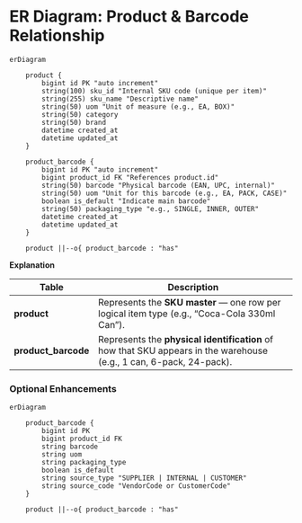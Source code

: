 
# ER Diagram: Product & Barcode Relationship

```mermaid
erDiagram

    product {
        bigint id PK "auto increment"
        string(100) sku_id "Internal SKU code (unique per item)"
        string(255) sku_name "Descriptive name"
        string(50) uom "Unit of measure (e.g., EA, BOX)"
        string(50) category
        string(50) brand
        datetime created_at
        datetime updated_at
    }

    product_barcode {
        bigint id PK "auto increment"
        bigint product_id FK "References product.id"
        string(50) barcode "Physical barcode (EAN, UPC, internal)"
        string(50) uom "Unit for this barcode (e.g., EA, PACK, CASE)"
        boolean is_default "Indicate main barcode"
        string(50) packaging_type "e.g., SINGLE, INNER, OUTER"
        datetime created_at
        datetime updated_at
    }

    product ||--o{ product_barcode : "has"
```

**Explanation**

| Table               | Description                                                                                                         |
| ------------------- | ------------------------------------------------------------------------------------------------------------------- |
| **product**         | Represents the **SKU master** — one row per logical item type (e.g., “Coca-Cola 330ml Can”).                        |
| **product_barcode** | Represents the **physical identification** of how that SKU appears in the warehouse (e.g., 1 can, 6-pack, 24-pack). |


### Optional Enhancements

```mermaid
erDiagram

    product_barcode {
        bigint id PK
        bigint product_id FK
        string barcode
        string uom
        string packaging_type
        boolean is_default
        string source_type "SUPPLIER | INTERNAL | CUSTOMER"
        string source_code "VendorCode or CustomerCode"
    }

    product ||--o{ product_barcode : "has"

```
